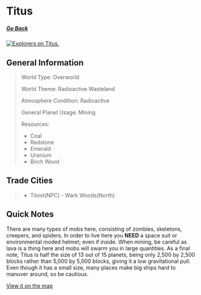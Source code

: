 # Titus

##### [Go Back](/wiki/space#planets)

<a href="https://imgur.com/ojt4Ajg"><img src="https://i.imgur.com/ojt4Ajg.jpg" title="Explorers on Titus." /></a>

## General Information

> World Type: Overworld
>
> World Theme: Radioactive Wasteland
>
> Atmosphere Condition: Radioactive
>
> General Planet Usage: Mining
>
> Resources:
> - Coal
> - Redstone
> - Emerald
> - Uranium
> - Birch Wood

## Trade Cities
> - Titost(NPC) - Wark Woods(North)

## Quick Notes

There are many types of mobs here, consisting of zombies, skeletons, creepers, and spiders. In order to live here you **NEED** a space suit or environmental moded helmet; even if inside. When mining, be careful as lava is a thing here and mobs will swarm you in large quantities. As a final note, Titus is half the size of 13 out of 15 planets, being only 2,500 by 2,500 blocks rather than 5,000 by 5,000 blocks, giving it a low gravitational pull. Even though it has a small size, many places make big ships hard to manuver around, so be cautious.

[View it on the map](https://dynmap.starlegacy.net/?worldname=Titus)
